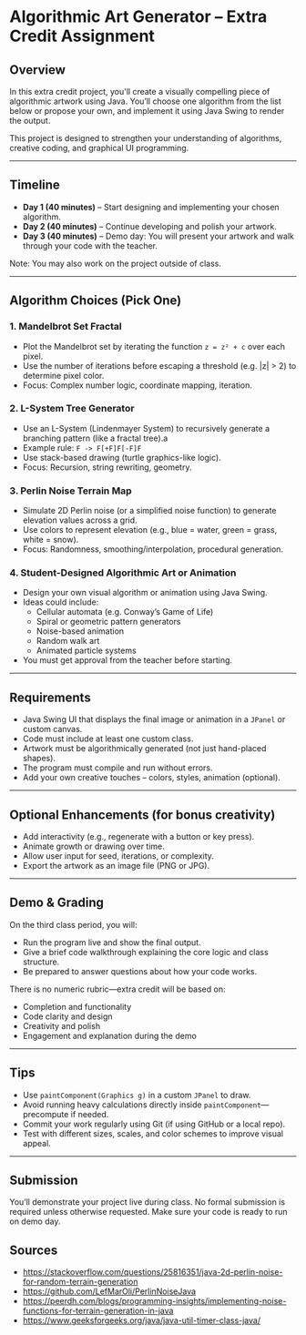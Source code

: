 # Algorithmic Art Generator – Extra Credit Assignment

## Overview

In this extra credit project, you'll create a visually compelling piece of algorithmic artwork using Java. You’ll choose one algorithm from the list below or propose your own, and implement it using Java Swing to render the output.

This project is designed to strengthen your understanding of algorithms, creative coding, and graphical UI programming.

---

## Timeline

- **Day 1 (40 minutes)** – Start designing and implementing your chosen algorithm.
- **Day 2 (40 minutes)** – Continue developing and polish your artwork.
- **Day 3 (40 minutes)** – Demo day: You will present your artwork and walk through your code with the teacher.

Note: You may also work on the project outside of class.

---

## Algorithm Choices (Pick One)

### 1. Mandelbrot Set Fractal
- Plot the Mandelbrot set by iterating the function `z = z² + c` over each pixel.
- Use the number of iterations before escaping a threshold (e.g. |z| > 2) to determine pixel color.
- Focus: Complex number logic, coordinate mapping, iteration.

### 2. L-System Tree Generator
- Use an L-System (Lindenmayer System) to recursively generate a branching pattern (like a fractal tree).a
- Example rule: `F -> F[+F]F[-F]F`
- Use stack-based drawing (turtle graphics-like logic).
- Focus: Recursion, string rewriting, geometry.

### 3. Perlin Noise Terrain Map
- Simulate 2D Perlin noise (or a simplified noise function) to generate elevation values across a grid.
- Use colors to represent elevation (e.g., blue = water, green = grass, white = snow).
- Focus: Randomness, smoothing/interpolation, procedural generation.

### 4. Student-Designed Algorithmic Art or Animation
- Design your own visual algorithm or animation using Java Swing.
- Ideas could include:
  - Cellular automata (e.g. Conway’s Game of Life)
  - Spiral or geometric pattern generators
  - Noise-based animation
  - Random walk art
  - Animated particle systems
- You must get approval from the teacher before starting.

---

## Requirements

- Java Swing UI that displays the final image or animation in a `JPanel` or custom canvas.
- Code must include at least one custom class.
- Artwork must be algorithmically generated (not just hand-placed shapes).
- The program must compile and run without errors.
- Add your own creative touches – colors, styles, animation (optional).

---

## Optional Enhancements (for bonus creativity)

- Add interactivity (e.g., regenerate with a button or key press).
- Animate growth or drawing over time.
- Allow user input for seed, iterations, or complexity.
- Export the artwork as an image file (PNG or JPG).

---

## Demo & Grading

On the third class period, you will:

- Run the program live and show the final output.
- Give a brief code walkthrough explaining the core logic and class structure.
- Be prepared to answer questions about how your code works.

There is no numeric rubric—extra credit will be based on:

- Completion and functionality
- Code clarity and design
- Creativity and polish
- Engagement and explanation during the demo

---

## Tips

- Use `paintComponent(Graphics g)` in a custom `JPanel` to draw.
- Avoid running heavy calculations directly inside `paintComponent`—precompute if needed.
- Commit your work regularly using Git (if using GitHub or a local repo).
- Test with different sizes, scales, and color schemes to improve visual appeal.

---

## Submission

You’ll demonstrate your project live during class. No formal submission is required unless otherwise requested. Make sure your code is ready to run on demo day.

## Sources
- https://stackoverflow.com/questions/25816351/java-2d-perlin-noise-for-random-terrain-generation
- https://github.com/LefMarOli/PerlinNoiseJava
- https://peerdh.com/blogs/programming-insights/implementing-noise-functions-for-terrain-generation-in-java
- https://www.geeksforgeeks.org/java/java-util-timer-class-java/

